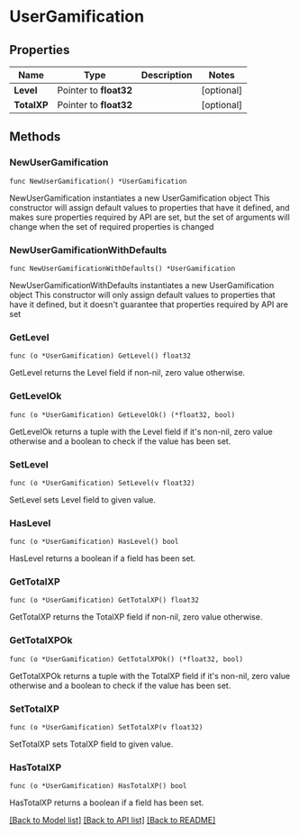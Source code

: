 # UserGamification

## Properties

Name | Type | Description | Notes
------------ | ------------- | ------------- | -------------
**Level** | Pointer to **float32** |  | [optional] 
**TotalXP** | Pointer to **float32** |  | [optional] 

## Methods

### NewUserGamification

`func NewUserGamification() *UserGamification`

NewUserGamification instantiates a new UserGamification object
This constructor will assign default values to properties that have it defined,
and makes sure properties required by API are set, but the set of arguments
will change when the set of required properties is changed

### NewUserGamificationWithDefaults

`func NewUserGamificationWithDefaults() *UserGamification`

NewUserGamificationWithDefaults instantiates a new UserGamification object
This constructor will only assign default values to properties that have it defined,
but it doesn't guarantee that properties required by API are set

### GetLevel

`func (o *UserGamification) GetLevel() float32`

GetLevel returns the Level field if non-nil, zero value otherwise.

### GetLevelOk

`func (o *UserGamification) GetLevelOk() (*float32, bool)`

GetLevelOk returns a tuple with the Level field if it's non-nil, zero value otherwise
and a boolean to check if the value has been set.

### SetLevel

`func (o *UserGamification) SetLevel(v float32)`

SetLevel sets Level field to given value.

### HasLevel

`func (o *UserGamification) HasLevel() bool`

HasLevel returns a boolean if a field has been set.

### GetTotalXP

`func (o *UserGamification) GetTotalXP() float32`

GetTotalXP returns the TotalXP field if non-nil, zero value otherwise.

### GetTotalXPOk

`func (o *UserGamification) GetTotalXPOk() (*float32, bool)`

GetTotalXPOk returns a tuple with the TotalXP field if it's non-nil, zero value otherwise
and a boolean to check if the value has been set.

### SetTotalXP

`func (o *UserGamification) SetTotalXP(v float32)`

SetTotalXP sets TotalXP field to given value.

### HasTotalXP

`func (o *UserGamification) HasTotalXP() bool`

HasTotalXP returns a boolean if a field has been set.


[[Back to Model list]](../README.md#documentation-for-models) [[Back to API list]](../README.md#documentation-for-api-endpoints) [[Back to README]](../README.md)


